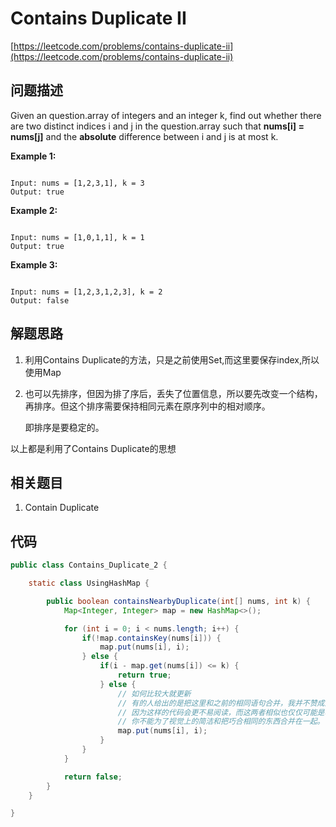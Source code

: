 # Contains Duplicate II

[https://leetcode.com/problems/contains-duplicate-ii](https://leetcode.com/problems/contains-duplicate-ii)

## 问题描述

Given an question.array of integers and an integer k, find out whether there are two distinct indices i and j in the question.array such that **nums\[i\] = nums\[j\]** and the **absolute** difference between i and j is at most k.

**Example 1:**

```text

Input: nums = [1,2,3,1], k = 3
Output: true
```

**Example 2:**

```text

Input: nums = [1,0,1,1], k = 1
Output: true
```

**Example 3:**

```text

Input: nums = [1,2,3,1,2,3], k = 2
Output: false
```

## 解题思路

1. 利用Contains Duplicate的方法，只是之前使用Set,而这里要保存index,所以使用Map
2. 也可以先排序，但因为排了序后，丢失了位置信息，所以要先改变一个结构，再排序。但这个排序需要保持相同元素在原序列中的相对顺序。

   即排序是要稳定的。

以上都是利用了Contains Duplicate的思想

## 相关题目

1. Contain Duplicate

## 代码

```java
public class Contains_Duplicate_2 {

    static class UsingHashMap {

        public boolean containsNearbyDuplicate(int[] nums, int k) {
            Map<Integer, Integer> map = new HashMap<>();

            for (int i = 0; i < nums.length; i++) {
                if(!map.containsKey(nums[i])) {
                    map.put(nums[i], i);
                } else {
                    if(i - map.get(nums[i]) <= k) {
                        return true;
                    } else {
                        // 如何比较大就更新
                        // 有的人给出的是把这里和之前的相同语句合并，我并不赞成这样，
                        // 因为这样的代码会更不易阅读，而这两者相似也仅仅可能是巧合。
                        // 你不能为了视觉上的简洁和把巧合相同的东西合并在一起。
                        map.put(nums[i], i);
                    }
                }
            }

            return false;
        }
    }

}
```

